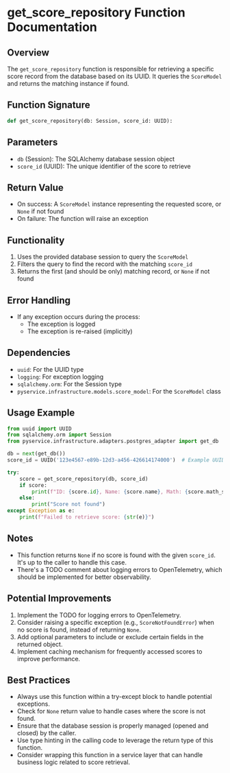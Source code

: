 # get_score_repository Function Documentation

## Overview

The `get_score_repository` function is responsible for retrieving a specific score record from the database based on its UUID. It queries the `ScoreModel` and returns the matching instance if found.

## Function Signature

```python
def get_score_repository(db: Session, score_id: UUID):
```

## Parameters

- `db` (Session): The SQLAlchemy database session object
- `score_id` (UUID): The unique identifier of the score to retrieve

## Return Value

- On success: A `ScoreModel` instance representing the requested score, or `None` if not found
- On failure: The function will raise an exception

## Functionality

1. Uses the provided database session to query the `ScoreModel`
2. Filters the query to find the record with the matching `score_id`
3. Returns the first (and should be only) matching record, or `None` if not found

## Error Handling

- If any exception occurs during the process:
  - The exception is logged
  - The exception is re-raised (implicitly)

## Dependencies

- `uuid`: For the UUID type
- `logging`: For exception logging
- `sqlalchemy.orm`: For the Session type
- `pyservice.infrastructure.models.score_model`: For the `ScoreModel` class

## Usage Example

```python
from uuid import UUID
from sqlalchemy.orm import Session
from pyservice.infrastructure.adapters.postgres_adapter import get_db

db = next(get_db())
score_id = UUID('123e4567-e89b-12d3-a456-426614174000')  # Example UUID

try:
    score = get_score_repository(db, score_id)
    if score:
        print(f"ID: {score.id}, Name: {score.name}, Math: {score.math_score}, English: {score.english_score}")
    else:
        print("Score not found")
except Exception as e:
    print(f"Failed to retrieve score: {str(e)}")
```

## Notes

- This function returns `None` if no score is found with the given `score_id`. It's up to the caller to handle this case.
- There's a TODO comment about logging errors to OpenTelemetry, which should be implemented for better observability.

## Potential Improvements

1. Implement the TODO for logging errors to OpenTelemetry.
2. Consider raising a specific exception (e.g., `ScoreNotFoundError`) when no score is found, instead of returning `None`.
3. Add optional parameters to include or exclude certain fields in the returned object.
4. Implement caching mechanism for frequently accessed scores to improve performance.

## Best Practices

- Always use this function within a try-except block to handle potential exceptions.
- Check for `None` return value to handle cases where the score is not found.
- Ensure that the database session is properly managed (opened and closed) by the caller.
- Use type hinting in the calling code to leverage the return type of this function.
- Consider wrapping this function in a service layer that can handle business logic related to score retrieval.